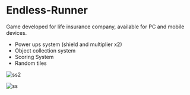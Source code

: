 # Endless-Runner

Game developed for life insurance company, available for PC and mobile devices.

- Power ups system (shield and multiplier x2)
- Object collection system
- Scoring System
- Random tiles

![ss2](https://user-images.githubusercontent.com/33737589/48556657-91a2fa00-e8b2-11e8-832a-2b11d6c2122f.png)


![ss](https://user-images.githubusercontent.com/33737589/48556675-9e275280-e8b2-11e8-93c3-63f70803eaa8.png)
